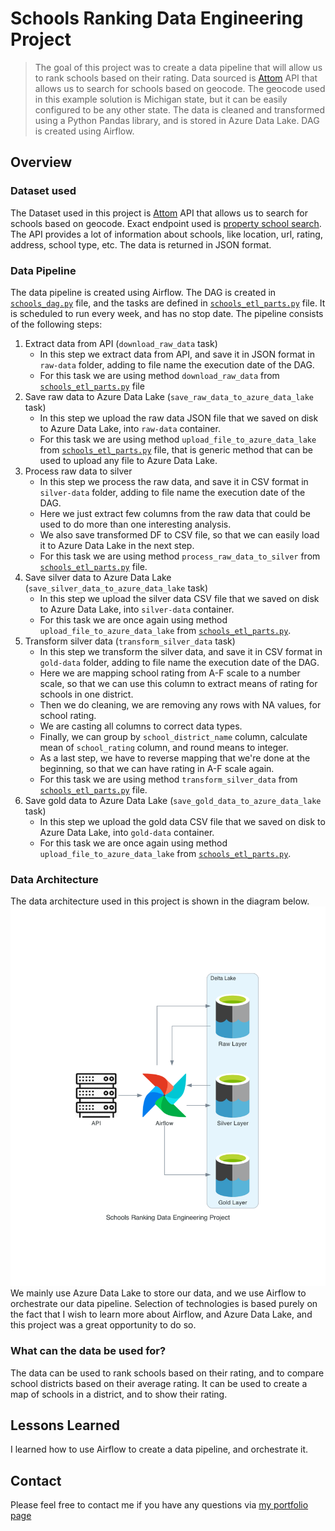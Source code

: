 # Schools Ranking Data Engineering Project

> The goal of this project was to create a data pipeline that will allow us to rank schools based on their rating. 
> Data sourced is [Attom](https://api.developer.attomdata.com/home) API that allows us to search for schools based on geocode.
> The geocode used in this example solution is Michigan	state, but it can be easily configured to be any other state. 
> The data is cleaned and transformed using a Python Pandas library, and is stored in Azure Data Lake. DAG is created using Airflow.

 
## Overview

### Dataset used
The Dataset used in this project is [Attom](https://api.developer.attomdata.com/home) API
that allows us to search for schools based on geocode.
Exact endpoint used is [property school search](https://api.developer.attomdata.com/docs#!/School32V4/propertySchoolSearch). 
The API provides a lot of information about schools, like location, url, rating, address, school type, etc.
The data is returned in JSON format.


### Data Pipeline
The data pipeline is created using Airflow. 
The DAG is created in [`schools_dag.py`](schools_dag.py) file, and the tasks are defined in [`schools_etl_parts.py`](schools_etl_parts.py) file.
It is scheduled to run every week, and has no stop date.
The pipeline consists of the following steps:
1. Extract data from API (`download_raw_data` task)
   - In this step we extract data from API, and save it in JSON format in `raw-data` folder, adding to file name the execution date of the DAG.
   - For this task we are using method `download_raw_data` from [`schools_etl_parts.py`](schools_etl_parts.py) file
2. Save raw data to Azure Data Lake (`save_raw_data_to_azure_data_lake` task)
   - In this step we upload the raw data JSON file that we saved on disk to Azure Data Lake, into `raw-data` container.
   - For this task we are using method `upload_file_to_azure_data_lake` from [`schools_etl_parts.py`](schools_etl_parts.py) file, that is generic method that can be used to upload any file to Azure Data Lake.
3. Process raw data to silver
    - In this step we process the raw data, and save it in CSV format in `silver-data` folder, adding to file name the execution date of the DAG.
    - Here we just extract few columns from the raw data that could be used to do more than one interesting analysis.
    - We also save transformed DF to CSV file, so that we can easily load it to Azure Data Lake in the next step.
    - For this task we are using method `process_raw_data_to_silver` from [`schools_etl_parts.py`](schools_etl_parts.py) file.
4. Save silver data to Azure Data Lake (`save_silver_data_to_azure_data_lake` task)
   - In this step we upload the silver data CSV file that we saved on disk to Azure Data Lake, into `silver-data` container.
   - For this task we are once again using method `upload_file_to_azure_data_lake` from [`schools_etl_parts.py`](schools_etl_parts.py).
5. Transform silver data (`transform_silver_data` task)
   - In this step we transform the silver data, and save it in CSV format in `gold-data` folder, adding to file name the execution date of the DAG.
   - Here we are mapping school rating from A-F scale to a number scale, so that we can use this column to extract means of rating for schools in one district.
   - Then we do cleaning, we are removing any rows with NA values, for school rating.
   - We are casting all columns to correct data types.
   - Finally, we can group by `school_district_name` column, calculate mean of `school_rating` column, and round means to integer.
   - As a last step, we have to reverse mapping that we're done at the beginning, so that we can have rating in A-F scale again.
   - For this task we are using method `transform_silver_data` from [`schools_etl_parts.py`](schools_etl_parts.py) file.
6. Save gold data to Azure Data Lake (`save_gold_data_to_azure_data_lake` task)
   - In this step we upload the gold data CSV file that we saved on disk to Azure Data Lake, into `gold-data` container.
   - For this task we are once again using method `upload_file_to_azure_data_lake` from [`schools_etl_parts.py`](schools_etl_parts.py).


### Data Architecture
The data architecture used in this project is shown in the diagram below.
![Data Architecture](diagrams/schools_ranking_data_engineering_project.png)
We mainly use Azure Data Lake to store our data, and we use Airflow to orchestrate our data pipeline.
Selection of technologies is based purely on the fact that I wish to learn more about Airflow, and Azure Data Lake, and this project was a great opportunity to do so.


### What can the data be used for?
The data can be used to rank schools based on their rating,
and to compare school districts based on their average rating.
It can be used to create a map of schools in a district, and to show their rating.


## Lessons Learned
I learned how to use Airflow to create a data pipeline, and orchestrate it.


## Contact
Please feel free to contact me if you have any questions via [my portfolio page](https://lczerniawski.github.io)